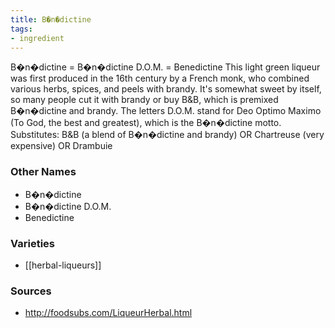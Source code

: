 ```yaml
---
title: B�n�dictine
tags:
- ingredient
---
```

B�n�dictine = B�n�dictine D.O.M. = Benedictine This light green liqueur was first produced in the 16th century by a French monk, who combined various herbs, spices, and peels with brandy. It's somewhat sweet by itself, so many people cut it with brandy or buy B&B, which is premixed B�n�dictine and brandy. The letters D.O.M. stand for Deo Optimo Maximo (To God, the best and greatest), which is the B�n�dictine motto. Substitutes: B&B (a blend of B�n�dictine and brandy) OR Chartreuse (very expensive) OR Drambuie

### Other Names

* B�n�dictine
* B�n�dictine D.O.M.
* Benedictine

### Varieties

* [[herbal-liqueurs]]

### Sources
* http://foodsubs.com/LiqueurHerbal.html
